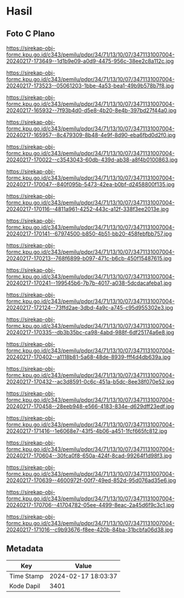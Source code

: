 # Hasil

## Foto C Plano

https://sirekap-obj-formc.kpu.go.id/c343/pemilu/pdpr/34/71/13/10/07/3471131007004-20240217-173649--1d1b9e09-a0d9-4475-956c-38ee2c8a112c.jpg

https://sirekap-obj-formc.kpu.go.id/c343/pemilu/pdpr/34/71/13/10/07/3471131007004-20240217-173523--05061203-1bbe-4a53-bea1-49b9b578b7f8.jpg

https://sirekap-obj-formc.kpu.go.id/c343/pemilu/pdpr/34/71/13/10/07/3471131007004-20240217-165932--7f93b4d0-d5e8-4b20-8e4b-397bd27f44a0.jpg

https://sirekap-obj-formc.kpu.go.id/c343/pemilu/pdpr/34/71/13/10/07/3471131007004-20240217-165957--8c479309-8b48-4e9f-8d90-eba6fbd0d2f0.jpg

https://sirekap-obj-formc.kpu.go.id/c343/pemilu/pdpr/34/71/13/10/07/3471131007004-20240217-170022--c3543043-60db-439d-ab38-a8f4b0100863.jpg

https://sirekap-obj-formc.kpu.go.id/c343/pemilu/pdpr/34/71/13/10/07/3471131007004-20240217-170047--840f095b-5473-42ea-b0bf-d2458800f135.jpg

https://sirekap-obj-formc.kpu.go.id/c343/pemilu/pdpr/34/71/13/10/07/3471131007004-20240217-170116--4811a961-4252-443c-a12f-338f3ee2013e.jpg

https://sirekap-obj-formc.kpu.go.id/c343/pemilu/pdpr/34/71/13/10/07/3471131007004-20240217-170141--67974500-b850-4b51-bb20-458febfbb757.jpg

https://sirekap-obj-formc.kpu.go.id/c343/pemilu/pdpr/34/71/13/10/07/3471131007004-20240217-170213--768f6899-b097-471c-b6cb-450f15487615.jpg

https://sirekap-obj-formc.kpu.go.id/c343/pemilu/pdpr/34/71/13/10/07/3471131007004-20240217-170241--199545b6-7b7b-4017-a038-5dcdacafeba1.jpg

https://sirekap-obj-formc.kpu.go.id/c343/pemilu/pdpr/34/71/13/10/07/3471131007004-20240217-172124--73ffd2ae-3dbd-4a9c-a745-c95d955302e3.jpg

https://sirekap-obj-formc.kpu.go.id/c343/pemilu/pdpr/34/71/13/10/07/3471131007004-20240217-170335--db3b35bc-ca98-4abd-988f-6df25174a6e8.jpg

https://sirekap-obj-formc.kpu.go.id/c343/pemilu/pdpr/34/71/13/10/07/3471131007004-20240217-170402--a1118b81-5a68-48de-8939-fff4d4db639a.jpg

https://sirekap-obj-formc.kpu.go.id/c343/pemilu/pdpr/34/71/13/10/07/3471131007004-20240217-170432--ac3d8591-0c6c-451a-b5dc-8ee38f070e52.jpg

https://sirekap-obj-formc.kpu.go.id/c343/pemilu/pdpr/34/71/13/10/07/3471131007004-20240217-170458--28eeb948-e566-4183-834e-d629dff23edf.jpg

https://sirekap-obj-formc.kpu.go.id/c343/pemilu/pdpr/34/71/13/10/07/3471131007004-20240217-171416--1e6068e7-43f5-4b06-a451-1fcf665fc812.jpg

https://sirekap-obj-formc.kpu.go.id/c343/pemilu/pdpr/34/71/13/10/07/3471131007004-20240217-170604--30fca0f8-650a-424f-8cad-99264f1d98f3.jpg

https://sirekap-obj-formc.kpu.go.id/c343/pemilu/pdpr/34/71/13/10/07/3471131007004-20240217-170639--4600972f-00f7-49ed-852d-95d076ad35e6.jpg

https://sirekap-obj-formc.kpu.go.id/c343/pemilu/pdpr/34/71/13/10/07/3471131007004-20240217-170706--41704782-05ee-4499-8eac-2a45d6f9c3c1.jpg

https://sirekap-obj-formc.kpu.go.id/c343/pemilu/pdpr/34/71/13/10/07/3471131007004-20240217-171016--c9b93676-f8ee-420b-84ba-31bcbfa06d38.jpg


## Metadata

| Key        | Value               |
| ---------- | ------------------- |
| Time Stamp | 2024-02-17 18:03:37 |
| Kode Dapil | 3401                |



